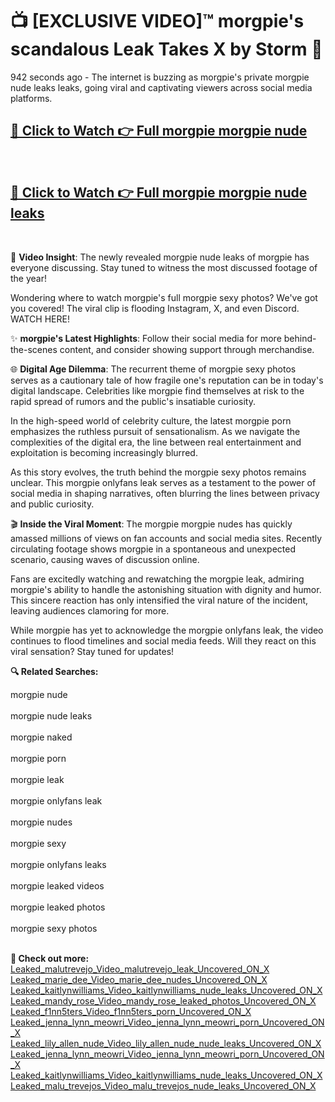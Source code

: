 # 📺 [EXCLUSIVE VIDEO]™ morgpie's scandalous Leak Takes X by Storm 🚀

942 seconds ago - The internet is buzzing as morgpie's private morgpie nude leaks leaks, going viral and captivating viewers across social media platforms.

<h2><a href="https://github-6l9.pages.dev/link1">🔗 Click to Watch 👉 Full morgpie morgpie nude</a></h2><br>
<h2><a href="https://github-6l9.pages.dev/link2">🔗 Click to Watch 👉 Full morgpie morgpie nude leaks</a></h2><br>

🎥 **Video Insight**: The newly revealed morgpie nude leaks of morgpie has everyone discussing. Stay tuned to witness the most discussed footage of the year!

Wondering where to watch morgpie's full morgpie sexy photos? We've got you covered! The viral clip is flooding Instagram, X, and even Discord. WATCH HERE!

✨ **morgpie's Latest Highlights**: Follow their social media for more behind-the-scenes content, and consider showing support through merchandise.

🌐 **Digital Age Dilemma**: The recurrent theme of morgpie sexy photos serves as a cautionary tale of how fragile one's reputation can be in today's digital landscape. Celebrities like morgpie find themselves at risk to the rapid spread of rumors and the public's insatiable curiosity.

In the high-speed world of celebrity culture, the latest morgpie porn emphasizes the ruthless pursuit of sensationalism. As we navigate the complexities of the digital era, the line between real entertainment and exploitation is becoming increasingly blurred.

As this story evolves, the truth behind the morgpie sexy photos remains unclear. This morgpie onlyfans leak serves as a testament to the power of social media in shaping narratives, often blurring the lines between privacy and public curiosity.

🎬 **Inside the Viral Moment**: The morgpie morgpie nudes has quickly amassed millions of views on fan accounts and social media sites. Recently circulating footage shows morgpie in a spontaneous and unexpected scenario, causing waves of discussion online.

Fans are excitedly watching and rewatching the morgpie leak, admiring morgpie's ability to handle the astonishing situation with dignity and humor. This sincere reaction has only intensified the viral nature of the incident, leaving audiences clamoring for more.

While morgpie has yet to acknowledge the morgpie onlyfans leak, the video continues to flood timelines and social media feeds. Will they react on this viral sensation? Stay tuned for updates!

<strong>🔍 Related Searches:</strong>

morgpie nude
<br><br>
morgpie nude leaks
<br><br>
morgpie naked
<br><br>
morgpie porn
<br><br>
morgpie leak
<br><br>
morgpie onlyfans leak
<br><br>
morgpie nudes
<br><br>
morgpie sexy
<br><br>
morgpie onlyfans leaks
<br><br>
morgpie leaked videos
<br><br>
morgpie leaked photos
<br><br>
morgpie sexy photos
<br><br>



<strong>🔗 Check out more:</strong><br>
<a href="./Leaked_malutrevejo_Video_malutrevejo_leak_Uncovered_ON_X.md">Leaked_malutrevejo_Video_malutrevejo_leak_Uncovered_ON_X</a><br>
<a href="./Leaked_marie_dee_Video_marie_dee_nudes_Uncovered_ON_X.md">Leaked_marie_dee_Video_marie_dee_nudes_Uncovered_ON_X</a><br>
<a href="./Leaked_kaitlynwilliams_Video_kaitlynwilliams_nude_leaks_Uncovered_ON_X.md">Leaked_kaitlynwilliams_Video_kaitlynwilliams_nude_leaks_Uncovered_ON_X</a><br>
<a href="./Leaked_mandy_rose_Video_mandy_rose_leaked_photos_Uncovered_ON_X.md">Leaked_mandy_rose_Video_mandy_rose_leaked_photos_Uncovered_ON_X</a><br>
<a href="./Leaked_f1nn5ters_Video_f1nn5ters_porn_Uncovered_ON_X.md">Leaked_f1nn5ters_Video_f1nn5ters_porn_Uncovered_ON_X</a><br>
<a href="./Leaked_jenna_lynn_meowri_Video_jenna_lynn_meowri_porn_Uncovered_ON_X.md">Leaked_jenna_lynn_meowri_Video_jenna_lynn_meowri_porn_Uncovered_ON_X</a><br>
<a href="./Leaked_lily_allen_nude_Video_lily_allen_nude_nude_leaks_Uncovered_ON_X.md">Leaked_lily_allen_nude_Video_lily_allen_nude_nude_leaks_Uncovered_ON_X</a><br>
<a href="./Leaked_jenna_lynn_meowri_Video_jenna_lynn_meowri_porn_Uncovered_ON_X.md">Leaked_jenna_lynn_meowri_Video_jenna_lynn_meowri_porn_Uncovered_ON_X</a><br>
<a href="./Leaked_kaitlynwilliams_Video_kaitlynwilliams_nude_leaks_Uncovered_ON_X.md">Leaked_kaitlynwilliams_Video_kaitlynwilliams_nude_leaks_Uncovered_ON_X</a><br>
<a href="./Leaked_malu_trevejos_Video_malu_trevejos_nude_leaks_Uncovered_ON_X.md">Leaked_malu_trevejos_Video_malu_trevejos_nude_leaks_Uncovered_ON_X</a><br>
